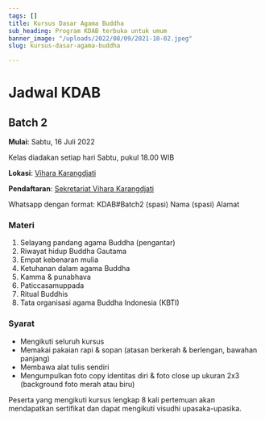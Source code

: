 ```yaml
---
tags: []
title: Kursus Dasar Agama Buddha
sub_heading: Program KDAB terbuka untuk umum
banner_image: "/uploads/2022/08/09/2021-10-02.jpeg"
slug: kursus-dasar-agama-buddha

---
```

# Jadwal KDAB

## Batch 2

**Mulai**: Sabtu, 16 Juli 2022

Kelas diadakan setiap hari Sabtu, pukul 18.00 WIB

**Lokasi**: [Vihara Karangdjati](https://www.google.com/maps/place/Vih%C4%81ra+Karangdjati/@-7.7596848,110.3688365,15z/data=!4m2!3m1!1s0x0:0xd9da571478e63932?sa=X&hl=en&ved=2ahUKEwidm_bZ47j5AhUVg-YKHV63DvsQ_BJ6BAhGEAU "Vihara Karangdjati")

**Pendaftaran**: [Sekretariat Vihara Karangdjati](https://api.whatsapp.com/send?phone=6281930030066&text=hubungi%20kami "Sekretariat Vihara Karangdjati")

Whatsapp dengan format: KDAB#Batch2 (spasi) Nama (spasi) Alamat

### Materi

1. Selayang pandang agama Buddha (pengantar)
2. Riwayat hidup Buddha Gautama
3. Empat kebenaran mulia
4. Ketuhanan dalam agama Buddha
5. Kamma & punabhava
6. Paticcasamuppada
7. Ritual Buddhis
8. Tata organisasi agama Buddha Indonesia (KBTI)

### Syarat

* Mengikuti seluruh kursus
* Memakai pakaian rapi & sopan (atasan berkerah & berlengan, bawahan panjang)
* Membawa alat tulis sendiri
* Mengumpulkan foto copy identitas diri & foto close up ukuran 2x3 (background foto merah atau biru)

Peserta yang mengikuti kursus lengkap 8 kali pertemuan akan mendapatkan sertifikat dan dapat mengikuti visudhi upasaka-upasika.